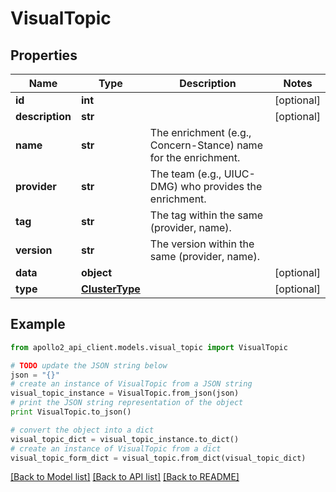 # VisualTopic


## Properties
Name | Type | Description | Notes
------------ | ------------- | ------------- | -------------
**id** | **int** |  | [optional] 
**description** | **str** |  | [optional] 
**name** | **str** | The enrichment (e.g., Concern-Stance) name for the enrichment. | 
**provider** | **str** | The team (e.g., UIUC-DMG) who provides the enrichment. | 
**tag** | **str** | The tag within the same (provider, name). | 
**version** | **str** | The version within the same (provider, name). | 
**data** | **object** |  | [optional] 
**type** | [**ClusterType**](ClusterType.md) |  | [optional] 

## Example

```python
from apollo2_api_client.models.visual_topic import VisualTopic

# TODO update the JSON string below
json = "{}"
# create an instance of VisualTopic from a JSON string
visual_topic_instance = VisualTopic.from_json(json)
# print the JSON string representation of the object
print VisualTopic.to_json()

# convert the object into a dict
visual_topic_dict = visual_topic_instance.to_dict()
# create an instance of VisualTopic from a dict
visual_topic_form_dict = visual_topic.from_dict(visual_topic_dict)
```
[[Back to Model list]](../README.md#documentation-for-models) [[Back to API list]](../README.md#documentation-for-api-endpoints) [[Back to README]](../README.md)


